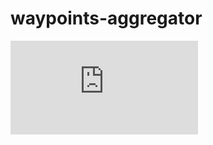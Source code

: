 # waypoints-aggregator

![Go to documentation](https://github.com/ashrafsarhan/waypoints-aggregator/blob/master/docs/waypoints-aggregator.pdf)
